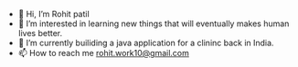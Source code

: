 - 👋 Hi, I’m Rohit patil
- 👀 I’m interested in learning new things that will eventually makes human lives better.
- 🌱 I’m currently builiding a java application for a clininc back in India.
- 📫 How to reach me rohit.work10@gmail.com

<!---                                    --->
